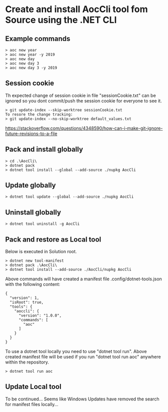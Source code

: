# Create and install AocCli tool fom Source using the .NET CLI

## Example commands
```
> aoc new year
> aoc new year -y 2019
> aoc new day
> aoc new day 3
> aoc new day 3 -y 2019
```

## Session cookie
Th expected change of session cookie in file "sessionCookie.txt" can be ignored so you dont commit/push the session cookie for everyone to see it.
```
> git update-index --skip-worktree sessionCookie.txt
To resore the change tracking:
> git update-index --no-skip-worktree default_values.txt
```
https://stackoverflow.com/questions/4348590/how-can-i-make-git-ignore-future-revisions-to-a-file

## Pack and install globally
```
> cd .\AocCli\
> dotnet pack
> dotnet tool install --global --add-source ./nupkg AocCli
```

## Update globally
```
> dotnet tool update --global --add-source ./nupkg AocCli
```

## Uninstall globally
```
> dotnet tool uninstall -g AocCli
```


## Pack and restore as Local tool
Below is executed in Solution root.
```
> dotnet new tool-manifest
> dotnet pack .\AocCli\
> dotnet tool install --add-source ./AocCli/nupkg AocCli  
```
Above commands will have created a manifest file .config/dotnet-tools.json with the following content:
```
{
  "version": 1,
  "isRoot": true,
  "tools": {
    "aoccli": {
      "version": "1.0.0",
      "commands": [
        "aoc"
      ]
    }
  }
}
```
To use a dotnet tool locally you need to use "dotnet tool run".
Above created manifest file will be used if you run "dotnet tool run aoc" anywhere within the repository.
```
> dotnet tool run aoc
```

## Update Local tool
To be continued... Seems like Windows Updates have removed the search for manifest files locally...